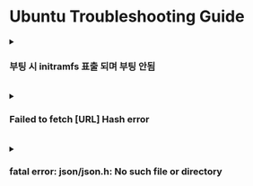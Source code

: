 # Ubuntu Troubleshooting Guide

<details>
  <summary><h3>부팅 시 initramfs 표출 되며 부팅 안됨</h3></summary>

<b>환경</b> : Ubuntu 16.04 (Virtual Box)
<br>
<b>증상</b> : Virtual Box에서 기존 사용하던 우분투 부팅 하였으나 CLI 화면에서 부팅 되지 않음
<br>
<b>원인</b> : 시스템 종료 시 잘못된 종료로 인해 배드 블럭이 생김. 이 경우 리눅스 파티션이 날아가서 부팅하는 과정이 멈춰버린 것으로 추정
<br>
<b>해결 방안</b> : fsck 명령어로 부팅 파티션 경로 설정
```
// fsck -y [부팅 경로]
fsck -y /dev/sda1
```
<b>참고 링크 : </b> [링크](https://velog.io/@reveloper-1311/%EC%9A%B0%EB%B6%84%ED%88%AC-%EB%B6%80%ED%8C%85%EC%97%90%EB%9F%AC-initramfs)

</details>

<br>

<details>
  <summary><h3>Failed to fetch [URL] Hash error</h3></summary>

<b>환경</b> : Ubuntu 22.04, Docker Container
<br>
<b>증상</b> : 도커 컨테이너 환경에서 apt-get update 시 오류 발생
<br>
<b>원인</b> : apt cache가 남아 있어서 발생하는 것으로 추정
<br>
<b>해결 방안</b> : apt cache 삭제
```
rm -rf /var/lib/apt/lists/
apt-get clean
apt-get update
```
<b>참고 링크 : </b> X

</details>

<br>

<details>
  <summary><h3>fatal error: json/json.h: No such file or directory</h3></summary>

<b>환경</b> : Ubuntu 22.04
<br>
<b>증상</b> : 리눅스 환경에서 json.h를 찾지 못함
<br>
<b>원인</b> : json 라이브러리 링크가 되어있지 않아 발생
<br>
<b>해결 방안</b> : json 라이브러리 링크
```
sudo ln -s /usr/include/jsoncpp/json/ /usr/include/json
```

<b>참고 링크 : </b> [링크](https://github.com/stardust95/TinyCompiler/issues/2)

</details>
